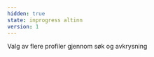 ```yaml
---
hidden: true
state: inprogress altinn
version: 1
---
```

Valg av flere profiler gjennom søk og avkrysning
